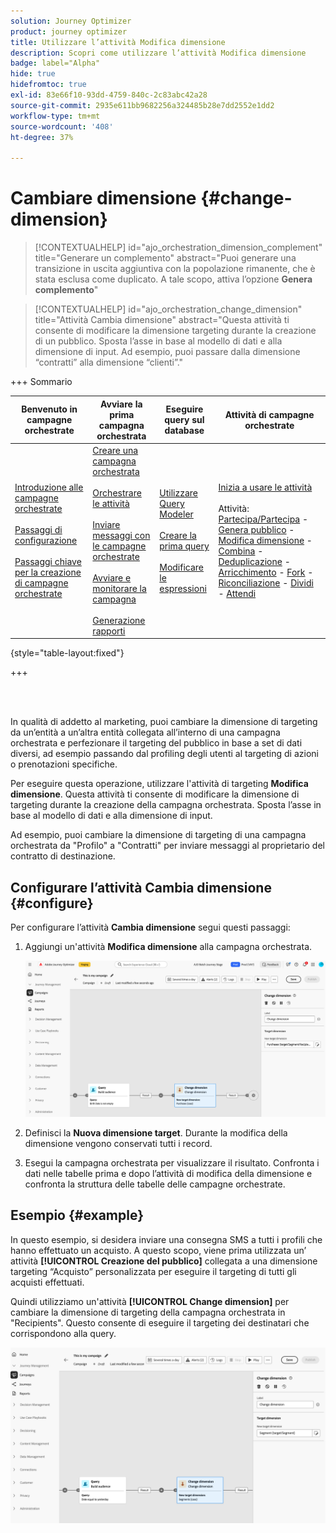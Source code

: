 ```yaml
---
solution: Journey Optimizer
product: journey optimizer
title: Utilizzare l’attività Modifica dimensione
description: Scopri come utilizzare l’attività Modifica dimensione
badge: label="Alpha"
hide: true
hidefromtoc: true
exl-id: 83e66f10-93dd-4759-840c-2c83abc42a28
source-git-commit: 2935e611bb9682256a324485b28e7dd2552e1dd2
workflow-type: tm+mt
source-wordcount: '408'
ht-degree: 37%

---
```


# Cambiare dimensione {#change-dimension}

>[!CONTEXTUALHELP]
>id="ajo_orchestration_dimension_complement"
>title="Generare un complemento"
>abstract="Puoi generare una transizione in uscita aggiuntiva con la popolazione rimanente, che è stata esclusa come duplicato. A tale scopo, attiva l’opzione **Genera complemento**"

>[!CONTEXTUALHELP]
>id="ajo_orchestration_change_dimension"
>title="Attività Cambia dimensione"
>abstract="Questa attività ti consente di modificare la dimensione targeting durante la creazione di un pubblico. Sposta l’asse in base al modello di dati e alla dimensione di input. Ad esempio, puoi passare dalla dimensione “contratti” alla dimensione “clienti”."

+++ Sommario

| Benvenuto in campagne orchestrate | Avviare la prima campagna orchestrata | Eseguire query sul database | Attività di campagne orchestrate |
|---|---|---|---|
| [Introduzione alle campagne orchestrate](gs-orchestrated-campaigns.md)<br/><br/>[Passaggi di configurazione](configuration-steps.md)<br/><br/>[Passaggi chiave per la creazione di campagne orchestrate](gs-campaign-creation.md) | [Creare una campagna orchestrata](create-orchestrated-campaign.md)<br/><br/>[Orchestrare le attività](orchestrate-activities.md)<br/><br/>[Inviare messaggi con le campagne orchestrate](send-messages.md)<br/><br/>[Avviare e monitorare la campagna](start-monitor-campaigns.md)<br/><br/>[Generazione rapporti](reporting-campaigns.md) | [Utilizzare Query Modeler](orchestrated-query-modeler.md)<br/><br/>[Creare la prima query](build-query.md)<br/><br/>[Modificare le espressioni](edit-expressions.md) | [Inizia a usare le attività](activities/about-activities.md)<br/><br/>Attività:<br/>[Partecipa/Partecipa](activities/and-join.md) - [Genera pubblico](activities/build-audience.md) - [Modifica dimensione](activities/change-dimension.md) - [Combina](activities/combine.md) - [Deduplicazione](activities/deduplication.md) - [Arricchimento](activities/enrichment.md) - [Fork](activities/fork.md) - [Riconciliazione](activities/reconciliation.md) - [Dividi](activities/split.md) - [Attendi](activities/wait.md) |

{style="table-layout:fixed"}

+++

<br/><br/>

In qualità di addetto al marketing, puoi cambiare la dimensione di targeting da un’entità a un’altra entità collegata all’interno di una campagna orchestrata e perfezionare il targeting del pubblico in base a set di dati diversi, ad esempio passando dal profiling degli utenti al targeting di azioni o prenotazioni specifiche.

Per eseguire questa operazione, utilizzare l&#39;attività di targeting **Modifica dimensione**. Questa attività ti consente di modificare la dimensione di targeting durante la creazione della campagna orchestrata. Sposta l’asse in base al modello di dati e alla dimensione di input.

Ad esempio, puoi cambiare la dimensione di targeting di una campagna orchestrata da &quot;Profilo&quot; a &quot;Contratti&quot; per inviare messaggi al proprietario del contratto di destinazione.

<!--
>[!IMPORTANT]
>
>Please note that the **[!UICONTROL Change Dimension]** and **[!UICONTROL Change Data source]** activities should not be added in one row. If you need to use both activities consecutively, make sure you include an **[!UICONTROL Enrichement]** activity in between them. This ensures proper execution and prevents potential conflicts or errors.-->

## Configurare l’attività Cambia dimensione {#configure}

Per configurare l’attività **Cambia dimensione** segui questi passaggi:

1. Aggiungi un&#39;attività **Modifica dimensione** alla campagna orchestrata.

   ![](../assets/change-dimension.png)

1. Definisci la **Nuova dimensione target**. Durante la modifica della dimensione vengono conservati tutti i record.

1. Esegui la campagna orchestrata per visualizzare il risultato. Confronta i dati nelle tabelle prima e dopo l’attività di modifica della dimensione e confronta la struttura delle tabelle delle campagne orchestrate.

## Esempio {#example}

In questo esempio, si desidera inviare una consegna SMS a tutti i profili che hanno effettuato un acquisto. A questo scopo, viene prima utilizzata un’ attività **[!UICONTROL Creazione del pubblico]** collegata a una dimensione targeting “Acquisto” personalizzata per eseguire il targeting di tutti gli acquisti effettuati.

Quindi utilizziamo un&#39;attività **[!UICONTROL Change dimension]** per cambiare la dimensione di targeting della campagna orchestrata in &quot;Recipients&quot;. Questo consente di eseguire il targeting dei destinatari che corrispondono alla query.

![](../assets/change-dimension-example.png)
